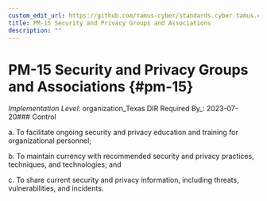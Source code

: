 ```yaml
---
custom_edit_url: https://github.com/tamus-cyber/standards.cyber.tamus.edu/tree/main/static/content/tamus.edu/TAMUS_profile.xml
title: PM-15 Security and Privacy Groups and Associations
description: ""
---
```


# PM-15 Security and Privacy Groups and Associations {#pm-15}

_Implementation Level_: organization_Texas DIR Required By_: 2023-07-20### Control

a. To facilitate ongoing security and privacy education and training for organizational personnel;

b. To maintain currency with recommended security and privacy practices, techniques, and technologies; and

c. To share current security and privacy information, including threats, vulnerabilities, and incidents.

